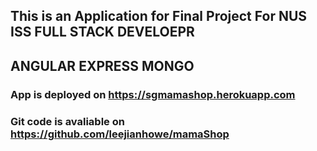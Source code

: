 ## This is an Application for Final Project For NUS ISS FULL STACK DEVELOEPR
## ANGULAR EXPRESS MONGO
### App is deployed on https://sgmamashop.herokuapp.com
### Git code is avaliable on https://github.com/leejianhowe/mamaShop
